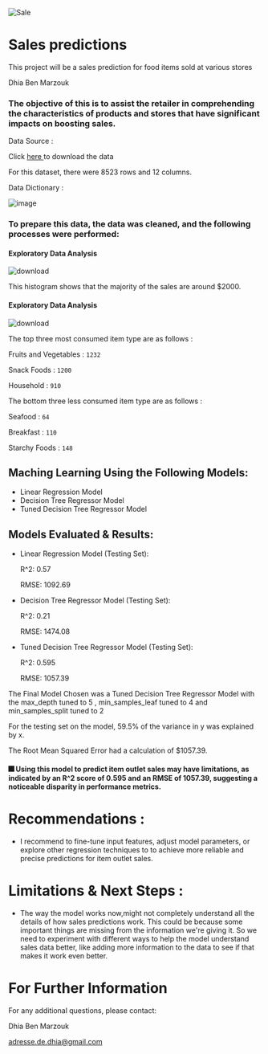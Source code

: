 ![Sale](https://github.com/Bmdhia/sales_predictions/assets/136000177/c56c90d7-eee6-45fd-9f19-9f2c30abc698)
# Sales predictions
This project will be a sales prediction for food items sold at various stores

Dhia Ben Marzouk

### The objective of this is to assist the retailer in comprehending the characteristics of products and stores that have significant impacts on boosting sales.

Data Source :


Click [ here ](https://drive.google.com/file/d/1syH81TVrbBsdymLT_jl2JIf6IjPXtSQw/view) to download the data

 
 For this dataset, there were 8523 rows and 12 columns.

 Data Dictionary :

![image](https://github.com/Bmdhia/sales_predictions/assets/136000177/3767d344-947d-43bd-988d-180b5337c5be)


### To prepare this data, the data was cleaned, and the following processes were performed:

#### Exploratory Data Analysis

![download](https://github.com/Bmdhia/sales_predictions/assets/136000177/86a50149-9fe8-4b5a-a983-f47655fcc812)

This histogram shows that the majority of the sales are around $2000.

#### Exploratory Data Analysis

![download](https://github.com/Bmdhia/sales_predictions/assets/136000177/c9aafaae-3d3b-485c-9e26-2afb5d63db36)

The top three most consumed item type are as follows :

Fruits and Vegetables :  ``` 1232 ``` 

Snack Foods : ``` 1200 ```

Household : ``` 910 ```

The bottom three less consumed item type are as follows : 

Seafood : ``` 64 ```

Breakfast : ``` 110 ```

Starchy Foods : ``` 148 ```

## Maching Learning Using the Following Models:

- Linear Regression Model
- Decision Tree Regressor Model
- Tuned Decision Tree Regressor Model

## Models Evaluated & Results:

- Linear Regression Model (Testing Set):

  R^2: 0.57

  RMSE: 1092.69

- Decision Tree Regressor Model (Testing Set):

  R^2: 0.21

  RMSE: 1474.08

- Tuned Decision Tree Regressor Model (Testing Set):

  R^2: 0.595

  RMSE: 1057.39

The Final Model Chosen was a Tuned Decision Tree Regressor Model with the max_depth tuned to 5 , min_samples_leaf tuned to 4 and min_samples_split tuned to 2

For the testing set on the model, 59.5% of the variance in y was explained by x.

The Root Mean Squared Error had a calculation of $1057.39.

#### 🎆 Using this model to predict item outlet sales may have limitations, as indicated by an R^2 score of 0.595 and an RMSE of 1057.39, suggesting a noticeable disparity in performance metrics.

# Recommendations :
- I recommend to fine-tune input features, adjust model parameters, or explore other regression techniques to to achieve more reliable and precise predictions for item outlet sales.

# Limitations & Next Steps : 

- The way the model works now,might not completely understand all the details of how sales predictions work. This could be because some important things are missing from the information we're giving it. So we need to experiment with different ways to help the model understand sales data better, like adding more information to the data to see if that makes it work even better.

# For Further Information
For any additional questions, please contact:

Dhia Ben Marzouk

adresse.de.dhia@gmail.com
